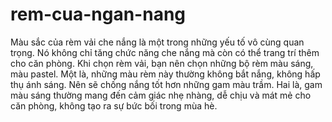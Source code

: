 # rem-cua-ngan-nang
Màu sắc của rèm vải che nắng là một trong những yếu tố vô cùng quan trọng. Nó không chỉ tăng chức năng che nắng mà còn có thể trang trí thêm cho căn phòng. Khi chọn rèm vải, bạn nên chọn những bộ rèm màu sáng, màu pastel. Một là, những màu rèm này thường không bắt nắng, không hấp thụ ánh sáng. Nên sẽ chống nắng tốt hơn những gam màu trầm. Hai là, gam màu sáng thường mang đến cảm giác nhẹ nhàng, dễ chịu và mát mẻ cho căn phòng, không tạo ra sự bức bối trong mùa hè.
